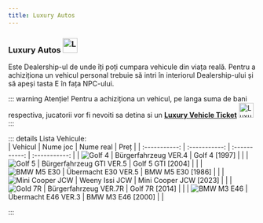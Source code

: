 ```yaml
---
title: Luxury Autos 
---
```


### Luxury Autos <Image src="https://i.imgur.com/ip5NrNJ.png" width="30" alt="Luxury Autos" />

Este Dealership-ul de unde îți poți cumpara vehicule din viața reală. Pentru a achiziționa un vehicul personal trebuie să intri în interiorul Dealership-ului și să apeși tasta E în fața NPC-ului.

::: warning Atenție!
Pentru a achiziționa un vehicul, pe langa suma de bani respectiva, jucatorii vor fi nevoiti sa detina si un [**Luxury Vehicle Ticket**](https://ucp.liberty.mp/shop/products) <Image src="https://ucp.liberty.mp/assets/images/inventory/tickets/vehicle_ds_ticket.png" width="30" alt="Luxury Vehicle Ticket" />
::: 

::: details Lista Vehicule:  
| Vehicul | Nume joc | Nume real | Preț | 
| :-----------: | :-----------: | :-----------: | :-----------: |
| <Image src="https://imgur.com/E3xgk7W.png" alt="Golf 4" /> | Bürgerfahrzeug VER.4 | Golf 4 [1997] | <Dinero :amount='18000' /> |
| <Image src="https://imgur.com/nbT0bvK.png" alt="Golf 5" /> | Bürgerfahrzeug GTI VER.5 | Golf 5 GTI [2004] | <Dinero :amount='19000' /> |
| <Image src="https://imgur.com/XEqyY1e.png" alt="BMW M5 E30" /> | Übermacht E30 VER.5 | BMW M5 E30 [1986] | <Dinero :amount='65000' /> |
| <Image src="https://imgur.com/h3Rsu3d.png" alt="Mini Cooper JCW" /> | Weeny Issi JCW | Mini Cooper JCW [2023] | <Dinero :amount='69789' /> |
| <Image src="https://imgur.com/TiYXEI0.png" alt="Gold 7R" /> | Bürgerfahrzeug VER.7R | Golf 7R [2014] | <Dinero :amount='71000' /> |
| <Image src="https://imgur.com/xBDuWBk.png" alt="BMW M3 E46" /> | Übermacht E46 VER.3 | BMW M3 E46 [2000] | <Dinero :amount='72000' /> |

:::
